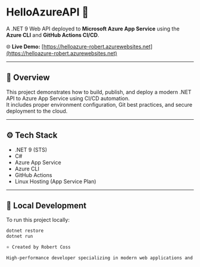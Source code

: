 # HelloAzureAPI 🚀

A .NET 9 Web API deployed to **Microsoft Azure App Service** using the **Azure CLI** and **GitHub Actions CI/CD**.  

🌐 **Live Demo:** [https://helloazure-robert.azurewebsites.net](https://helloazure-robert.azurewebsites.net)

---

## 🧠 Overview
This project demonstrates how to build, publish, and deploy a modern .NET API to Azure App Service using CI/CD automation.  
It includes proper environment configuration, Git best practices, and secure deployment to the cloud.

---

## ⚙️ Tech Stack
- .NET 9 (STS)  
- C#  
- Azure App Service  
- Azure CLI  
- GitHub Actions  
- Linux Hosting (App Service Plan)

---

## 🧩 Local Development
To run this project locally:

```bash
dotnet restore
dotnet run

⭐ Created by Robert Coss

High-performance developer specializing in modern web applications and cloud integrations.
